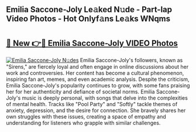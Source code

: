 ## Emilia Saccone-Joly Le𝚊ked N𝚞de - Part-lap Video Photos - Hot Onlyf𝚊ns Le𝚊ks WNqms

# <h2><a href="http://ab18478.deff.icu/?id=Emilia+Saccone-Joly">🔗 New 👉🔴 Emilia Saccone-Joly VIDEO Photos</a></h2>

[![Emilia Saccone-Joly N𝚞des](https://i.imgur.com/rIISA9y.gif)](http://ab18478.deff.icu/?id=Emilia+Saccone-Joly)
Emilia Saccone-Joly's followers, known as "Sirens," are fiercely loyal and often engage in online discussions about her work and controversies. Her content has become a cultural phenomenon, inspiring fan art, memes, and even academic analysis. Despite the criticism, Emilia Saccone-Joly's popularity continues to grow, with some fans praising her for her authenticity and defiance of societal norms. Emilia Saccone-Joly's music is deeply personal, with songs that delve into the complexities of mental health. Tracks like "Pool Party" and "Softly" tackle themes of anxiety, depression, and the desire for connection. She bravely shares her own struggles with these issues, creating a space of empathy and understanding for listeners who grapple with similar challenges.
